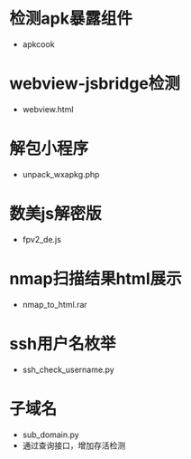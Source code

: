 # 检测apk暴露组件
- apkcook

# webview-jsbridge检测
- webview.html

# 解包小程序
- unpack_wxapkg.php

# 数美js解密版
- fpv2_de.js

# nmap扫描结果html展示
- nmap_to_html.rar

# ssh用户名枚举
- ssh_check_username.py

# 子域名
- sub_domain.py
- 通过查询接口，增加存活检测
